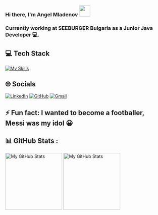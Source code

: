 ### Hi there, I'm Angel Mladenov <img src="https://media.giphy.com/media/hvRJCLFzcasrR4ia7z/giphy.gif" width="35px">


### Currently working at SEEBURGER Bulgaria as a Junior Java Developer 💻.

## 💻 Tech Stack
[![My Skills](https://skillicons.dev/icons?i=java,spring,androidstudio,js,nodejs,mysql,cs,dotnet,html,css,scss,react,php,wordpress,bootstrap,github,idea,vscode,visualstudio,regex,stackoverflow)](https://skillicons.dev)
 
## 🌐 Socials
  [![LinkedIn](https://img.shields.io/badge/-LinkedIn-0e76a8?style=flat-square&logo=Linkedin&logoColor=white)](https://www.linkedin.com/in/angel-mladenov-8aa447181/)
  [![GitHub](https://img.shields.io/badge/-Github-000000?style=flat-square&logo=Github&logoColor=white)](https://github.com/velk20)
  [![Gmail](https://img.shields.io/badge/Gmail-D14836?style=flat-square&logo=gmail&logoColor=white)](mailto:angelmladenov3@gmail.com)

## ⚡ Fun fact: I wanted to become a footballer, Messi was my idol 😀

## 📊 GitHub Stats :
<p>
<!-- <summary>:zap: GitHub Stats</summary> -->
  <img height="180em" alt="My GitHub Stats" src="https://github-readme-stats.vercel.app/api?username=velk20&show_icons=true&bg_color=00000000&hide_border=true&text_color=3498db&&count_private=true&include_all_commits=true" />

  <img height="180em" alt="My GitHub Stats" src="https://github-readme-stats.vercel.app/api/top-langs/?username=velk20&langs_count=8&layout=compact&hide_border=true&bg_color=00000000&text_color=3498db&&count_private=true&include_all_commits=true" />
</p>

